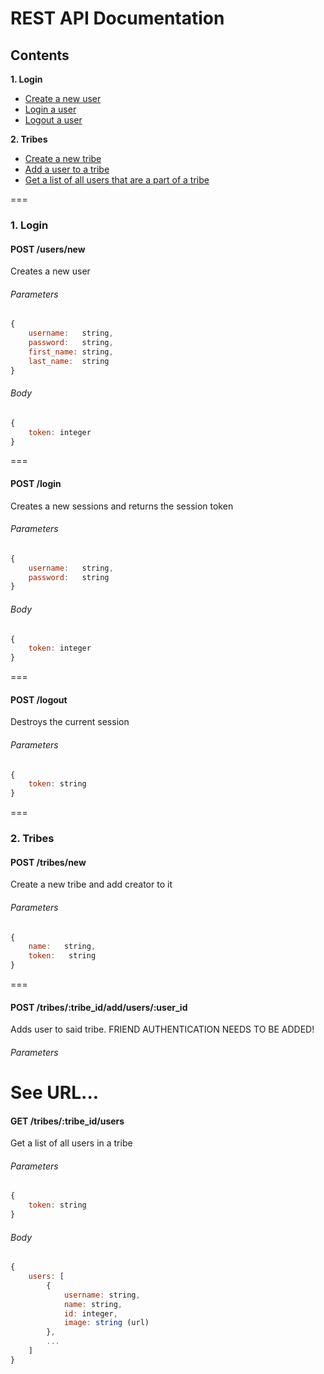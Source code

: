 # REST API Documentation

## Contents
**1. Login**
* [Create a new user](#post-usersnew)
* [Login a user](#post-login)
* [Logout a user](#post-logout)

**2. Tribes**
* [Create a new tribe](#post-tribesnew)
* [Add a user to a tribe](#post-tribestribe_idaddusersuser_id)
* [Get a list of all users that are a part of a tribe](#get-tribestribe_idusers)

===

### 1. Login

#### POST /users/new
Creates a new user
###### Parameters
```javascript
{
    username:   string,
    password:   string,
    first_name: string,
    last_name:  string
}
```

###### Body
```javascript
{
    token: integer
}
```
===

#### POST /login
Creates a new sessions and returns the session token
###### Parameters
```javascript
{
    username:   string,
    password:   string
}
```

###### Body
```javascript
{
    token: integer
}
```
===

#### POST /logout
Destroys the current session
###### Parameters
```javascript
{
    token: string
}
```
===
### 2. Tribes

#### POST /tribes/new
Create a new tribe and add creator to it
###### Parameters
```javascript
{
    name:   string,
    token:   string
}
```
===

#### POST /tribes/:tribe_id/add/users/:user_id
Adds user to said tribe. FRIEND AUTHENTICATION NEEDS TO BE ADDED!

###### Parameters
See URL...
===
#### GET /tribes/:tribe_id/users
Get a list of all users in a tribe

###### Parameters
```javascript
{
    token: string
}
```

###### Body
```javascript
{
    users: [
        {
            username: string,
            name: string,
            id: integer,
            image: string (url)
        },
        ...
    ]
}
```